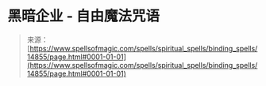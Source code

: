 <!--yml

category: 未分类

date: 2024-06-12 18:53:56

-->

# 黑暗企业 - 自由魔法咒语

> 来源：[https://www.spellsofmagic.com/spells/spiritual_spells/binding_spells/14855/page.html#0001-01-01](https://www.spellsofmagic.com/spells/spiritual_spells/binding_spells/14855/page.html#0001-01-01)
